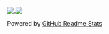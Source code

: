 <!-- ### Hi there 👋 -->

<!--
**xuan525/xuan525** is a ✨ _special_ ✨ repository because its `README.md` (this file) appears on your GitHub profile.

Here are some ideas to get you started:

- 🔭 I’m currently working on ...
- 🌱 I’m currently learning ...
- 👯 I’m looking to collaborate on ...
- 🤔 I’m looking for help with ...
- 💬 Ask me about ...
- 📫 How to reach me: ...
- 😄 Pronouns: ...
- ⚡ Fun fact: ...
-->

<a href="https://github.com/xuan525">
  <img align="center" src="https://github-readme-stats.vercel.app/api?username=xuan525&count_private=true&show_icons=true" />
</a>
<a href="https://github.com/xuan525">
  <img align="center" src="https://github-readme-stats.vercel.app/api/top-langs/?username=xuan525&layout=compact" />
</a>

Powered by [GitHub Readme Stats](https://github.com/anuraghazra/github-readme-stats)

